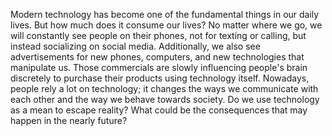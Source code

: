 Modern technology has become one of the fundamental things in our daily lives. But how much does it consume our lives? 
No matter where we go, we will constantly see people on their phones, not for texting or calling, but instead socializing 
on social media. Additionally, we also see advertisements for new phones, computers, and new technologies that manipulate us. 
Those commercials are slowly influencing people's brain discretely to purchase their products using technology itself. 
Nowadays, people rely a lot on technology; it changes the ways we communicate with each other and the way we behave towards 
society. Do we use technology as a mean to escape reality? What could be the consequences that may happen in the nearly future?
